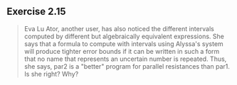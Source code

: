 ## Exercise 2.15

> Eva Lu Ator, another user, has also noticed the different intervals computed by different but algebraically equivalent expressions. She says that a formula to compute with intervals using Alyssa's system will produce tighter error bounds if it can be written in such a form that no name that represents an uncertain number is repeated. Thus, she says, par2 is a "better" program for parallel resistances than par1. Is she right? Why?
